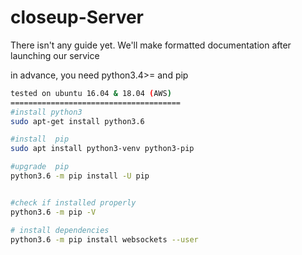 closeup-Server
==============

There isn't any guide yet. We'll make formatted documentation after launching our service 


in advance, you need python3.4>= and pip 


``` bash
tested on ubuntu 16.04 & 18.04 (AWS)
======================================
#install python3 
sudo apt-get install python3.6

#install  pip 
sudo apt install python3-venv python3-pip

#upgrade  pip 
python3.6 -m pip install -U pip


#check if installed properly
python3.6 -m pip -V

# install dependencies
python3.6 -m pip install websockets --user


